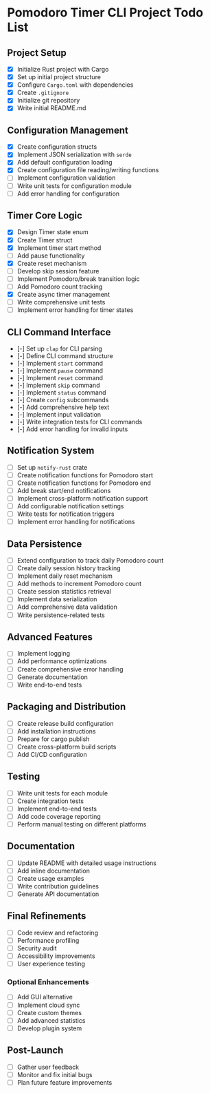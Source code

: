 # Pomodoro Timer CLI Project Todo List

## Project Setup

- [x] Initialize Rust project with Cargo
- [x] Set up initial project structure
- [x] Configure `Cargo.toml` with dependencies
- [x] Create `.gitignore`
- [x] Initialize git repository
- [x] Write initial README.md

## Configuration Management

- [x] Create configuration structs
- [x] Implement JSON serialization with `serde`
- [x] Add default configuration loading
- [x] Create configuration file reading/writing functions
- [ ] Implement configuration validation
- [ ] Write unit tests for configuration module
- [ ] Add error handling for configuration

## Timer Core Logic

- [x] Design Timer state enum
- [x] Create Timer struct
- [x] Implement timer start method
- [ ] Add pause functionality
- [x] Create reset mechanism
- [ ] Develop skip session feature
- [ ] Implement Pomodoro/break transition logic
- [ ] Add Pomodoro count tracking
- [x] Create async timer management
- [ ] Write comprehensive unit tests
- [ ] Implement error handling for timer states

## CLI Command Interface

- [-] Set up `clap` for CLI parsing
- [-] Define CLI command structure
- [-] Implement `start` command
- [-] Implement `pause` command
- [-] Implement `reset` command
- [-] Implement `skip` command
- [-] Implement `status` command
- [-] Create `config` subcommands
- [-] Add comprehensive help text
- [-] Implement input validation
- [-] Write integration tests for CLI commands
- [-] Add error handling for invalid inputs

## Notification System

- [ ] Set up `notify-rust` crate
- [ ] Create notification functions for Pomodoro start
- [ ] Create notification functions for Pomodoro end
- [ ] Add break start/end notifications
- [ ] Implement cross-platform notification support
- [ ] Add configurable notification settings
- [ ] Write tests for notification triggers
- [ ] Implement error handling for notifications

## Data Persistence

- [ ] Extend configuration to track daily Pomodoro count
- [ ] Create daily session history tracking
- [ ] Implement daily reset mechanism
- [ ] Add methods to increment Pomodoro count
- [ ] Create session statistics retrieval
- [ ] Implement data serialization
- [ ] Add comprehensive data validation
- [ ] Write persistence-related tests

## Advanced Features

- [ ] Implement logging
- [ ] Add performance optimizations
- [ ] Create comprehensive error handling
- [ ] Generate documentation
- [ ] Write end-to-end tests

## Packaging and Distribution

- [ ] Create release build configuration
- [ ] Add installation instructions
- [ ] Prepare for cargo publish
- [ ] Create cross-platform build scripts
- [ ] Add CI/CD configuration

## Testing

- [ ] Write unit tests for each module
- [ ] Create integration tests
- [ ] Implement end-to-end tests
- [ ] Add code coverage reporting
- [ ] Perform manual testing on different platforms

## Documentation

- [ ] Update README with detailed usage instructions
- [ ] Add inline documentation
- [ ] Create usage examples
- [ ] Write contribution guidelines
- [ ] Generate API documentation

## Final Refinements

- [ ] Code review and refactoring
- [ ] Performance profiling
- [ ] Security audit
- [ ] Accessibility improvements
- [ ] User experience testing

### Optional Enhancements

- [ ] Add GUI alternative
- [ ] Implement cloud sync
- [ ] Create custom themes
- [ ] Add advanced statistics
- [ ] Develop plugin system

## Post-Launch

- [ ] Gather user feedback
- [ ] Monitor and fix initial bugs
- [ ] Plan future feature improvements
